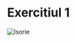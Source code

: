 # Exercitiul 1

![Isorie](https://github.com/GalatanuBogdan/TehniciDeProgramareMultiprocesor/blob/main/Ex1/IstoriaEvenimentelor.png)
